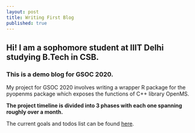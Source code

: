 ```yaml
---
layout: post
title: Writing First Blog
published: true
---
```


## Hi! I am a sophomore student at IIIT Delhi studying B.Tech in CSB.

### This is a demo blog for GSOC 2020.


My project for GSOC 2020 involves writing a wrapper R package for the pyopenms package which exposes the functions of C++ library OpenMS.



**The project timeline is divided into 3 phases with each one spanning roughly over a month.**

The current goals and todos list can be found [here](https://github.com/OpenMS/OpenMS/projects/31).

